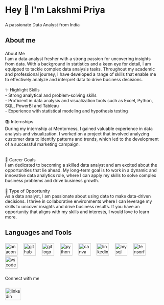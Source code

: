 <h1 align="left">Hey 👋 I'm Lakshmi Priya</h1>

###

<p align="left">A passionate Data Analyst from India</p>

###

<h2 align="left">About me</h2>

###

<p align="left">About Me<br>I am a data analyst fresher with a strong passion for uncovering insights from data. With a background in statistics and a keen eye for detail, I am equipped to tackle complex data analysis tasks. Throughout my academic and professional journey, I have developed a range of skills that enable me to effectively analyze and interpret data to drive business decisions.<br><br>✨ Highlight Skills<br>- Strong analytical and problem-solving skills<br>- Proficient in data analysis and visualization tools such as Excel, Python, SQL, PowerBI and Tableau<br>- Experience with statistical modeling and hypothesis testing<br><br>📚 Internships<br>During my internship at Mentorness, I gained valuable experience in data analysis and visualization. I worked on a project that involved analyzing customer data to identify patterns and trends, which led to the development of a successful marketing campaign.<br><br> <br>🎯 Career Goals<br>I am dedicated to becoming a skilled data analyst and am excited about the opportunities that lie ahead. My long-term goal is to work in a dynamic and innovative data analytics role, where I can apply my skills to solve complex business problems and drive business growth.<br><br>🎲 Type of Opportunity<br>As a data analyst, I am passionate about using data to make data-driven decisions. I thrive in collaborative environments where I can leverage my skills to uncover insights and drive business results. If you have an opportunity that aligns with my skills and interests, I would love to learn more. </p>

###

<h2 align="left">Languages and Tools</h2>

###

<div align="left">
  <img src="https://cdn.jsdelivr.net/gh/devicons/devicon/icons/anaconda/anaconda-original.svg" height="40" alt="anaconda logo"  />
  <img width="12" />
  <img src="https://cdn.jsdelivr.net/gh/devicons/devicon/icons/github/github-original.svg" height="40" alt="github logo"  />
  <img width="12" />
  <img src="https://cdn.jsdelivr.net/gh/devicons/devicon/icons/git/git-original.svg" height="40" alt="git logo"  />
  <img width="12" />
  <img src="https://cdn.jsdelivr.net/gh/devicons/devicon/icons/python/python-original.svg" height="40" alt="python logo"  />
  <img width="12" />
  <img src="https://cdn.jsdelivr.net/gh/devicons/devicon/icons/canva/canva-original.svg" height="40" alt="canva logo"  />
  <img width="12" />
  <img src="https://cdn.jsdelivr.net/gh/devicons/devicon/icons/linkedin/linkedin-original.svg" height="40" alt="linkedin logo"  />
  <img width="12" />
  <img src="https://cdn.jsdelivr.net/gh/devicons/devicon/icons/mysql/mysql-original.svg" height="40" alt="mysql logo"  />
  <img width="12" />
  <img src="https://cdn.jsdelivr.net/gh/devicons/devicon/icons/tensorflow/tensorflow-original.svg" height="40" alt="tensorflow logo"  />
  <img width="12" />
  <img src="https://cdn.jsdelivr.net/gh/devicons/devicon/icons/vscode/vscode-original.svg" height="40" alt="vscode logo"  />
</div>

###

<p align="left">Connect with me</p>

###

<div align="left">
  <a href="https://www.linkedin.com/in/lakshmipp1/" target="_blank">
      <img src="https://raw.githubusercontent.com/maurodesouza/profile-readme-generator/master/src/assets/icons/social/linkedin/default.svg" width="52" height="40" alt="linkedin logo"  />

      
  </a>
</div>

###

